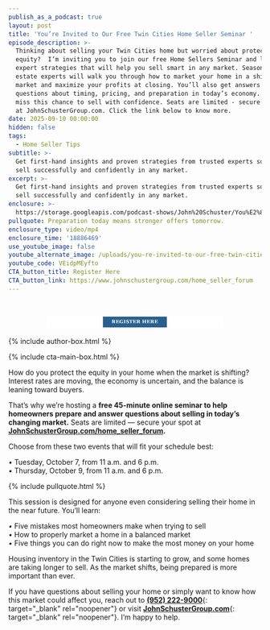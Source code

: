 ```yaml
---
publish_as_a_podcast: true
layout: post
title: 'You’re Invited to Our Free Twin Cities Home Seller Seminar '
episode_description: >-
  Thinking about selling your Twin Cities home but worried about protecting your
  equity?  I’m inviting you to join our free Home Sellers Seminar and learn
  expert strategies that will help you sell smart in any market. Seasoned real
  estate experts will walk you through how to market your home in a shifting
  market and maximize your profits at closing. You’ll also get answers to your
  questions about timing, pricing, and preparation in today’s economy. Don’t
  miss this chance to sell with confidence. Seats are limited - secure your spot
  at JohnSchusterGroup.com. Click the link below to know more.
date: 2025-09-10 00:00:00
hidden: false
tags:
  - Home Seller Tips
subtitle: >-
  Get first-hand insights and proven strategies from trusted experts so you can
  sell successfully and confidently in any market.
excerpt: >-
  Get first-hand insights and proven strategies from trusted experts so you can
  sell successfully and confidently in any market.
enclosure: >-
  https://storage.googleapis.com/podcast-shows/John%20Schuster/You%E2%80%99re%20Invited%20to%20Our%20Free%20Twin%20Cities%20Home%20Seller%20Seminar.mp4
pullquote: Preparation today means stronger offers tomorrow.
enclosure_type: video/mp4
enclosure_time: '18886469'
use_youtube_image: false
youtube_alternate_image: /uploads/you-re-invited-to-our-free-twin-cities-home-seller-seminar.jpg
youtube_code: VEidpMEyfto
CTA_button_title: Register Here
CTA_button_link: https://www.johnschustergroup.com/home_seller_forum
---
```

&nbsp;

<div style="text-align:center;">
  <a href="https://www.johnschustergroup.com/home_seller_forum" target="_blank">
    <img src="/uploads/you-re-invited-to-our-free-twin-cities-home-seller-seminar-btn.jpg" alt="Register Here" width="350">
  </a>
</div>

{% include author-box.html %}

{% include cta-main-box.html %}

How do you protect the equity in your home when the market is shifting? Interest rates are moving, the economy is uncertain, and the balance is leaning toward buyers.

That’s why we’re hosting a **free 45-minute online seminar to help homeowners prepare and answer questions about selling in today’s changing market.** Seats are limited — secure your spot at [**JohnSchusterGroup.com/home\_seller\_forum**](https://www.johnschustergroup.com/home_seller_forum)**.**

Choose from these two events that will fit your schedule best:

*•* Tuesday, October 7, from 11 a.m. and 6 p.m.<br>*•* Thursday, October 9, from 11 a.m. and 6 p.m.

{% include pullquote.html %}

This session is designed for anyone even considering selling their home in the near future. You’ll learn:

*•* Five mistakes most homeowners make when trying to sell<br>*•* How to properly market a home in a balanced market<br>*•* Five things you can do right now to make the most money on your home

Housing inventory in the Twin Cities is starting to grow, and some homes are taking longer to sell. As the market shifts, being prepared is more important than ever.

If you have questions about selling your home or simply want to know how this market could affect you, reach out to [**(952) 222-9000**](tel:9522229000){: target="_blank" rel="noopener"} or visit [**JohnSchusterGroup.com**](https://www.johnschustergroup.com/home_seller_forum){: target="_blank" rel="noopener"}. I’m happy to help.